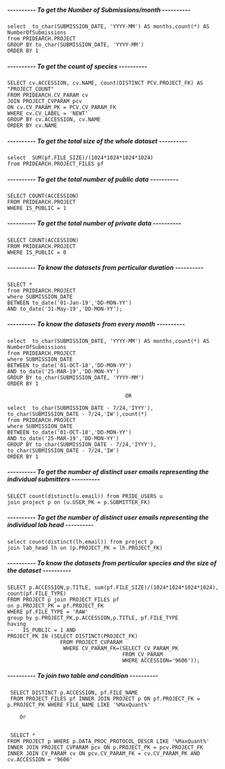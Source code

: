 ##### ---------- To get the Number of Submissions/month ----------

    select  to_char(SUBMISSION_DATE, 'YYYY-MM') AS months,count(*) AS NumberOfSubmissions
    from PRIDEARCH.PROJECT
    GROUP BY to_char(SUBMISSION_DATE, 'YYYY-MM')
    ORDER BY 1
   
##### ---------- To get the count of species ----------  

    SELECT cv.ACCESSION, cv.NAME, count(DISTINCT PCV.PROJECT_FK) AS "PROJECT_COUNT"
    FROM PRIDEARCH.CV_PARAM cv 
    JOIN PROJECT_CVPARAM pcv
    ON cv.CV_PARAM_PK = PCV.CV_PARAM_FK
    WHERE cv.CV_LABEL = 'NEWT' 
    GROUP BY cv.ACCESSION, cv.NAME
    ORDER BY cv.NAME
    
##### ---------- To get the total size of the whole dataset ----------

    select  SUM(pf.FILE_SIZE)/(1024*1024*1024*1024)
    from PRIDEARCH.PROJECT_FILES pf

##### ---------- To get the total number of public data ---------- 

    SELECT COUNT(ACCESSION)
    FROM PRIDEARCH.PROJECT 
    WHERE IS_PUBLIC = 1

##### ---------- To get the total number of private data ---------- 

    SELECT COUNT(ACCESSION)
    FROM PRIDEARCH.PROJECT 
    WHERE IS_PUBLIC = 0

##### ---------- To know the datasets from perticular duration ---------- 

    SELECT *
    from PRIDEARCH.PROJECT
    where SUBMISSION_DATE 
    BETWEEN to_date('01-Jan-19','DD-MON-YY') 
    AND to_date('31-May-19','DD-MON-YY'); 

##### ---------- To know the datasets from every month ---------- 

    select  to_char(SUBMISSION_DATE, 'YYYY-MM') AS months,count(*) AS NumberOfSubmissions
    from PRIDEARCH.PROJECT
    where SUBMISSION_DATE 
    BETWEEN to_date('01-OCT-18','DD-MON-YY') 
    AND to_date('25-MAR-19','DD-MON-YY')
    GROUP BY to_char(SUBMISSION_DATE, 'YYYY-MM')
    ORDER BY 1

                                          OR

    select  to_char(SUBMISSION_DATE - 7/24,'IYYY'), to_char(SUBMISSION_DATE - 7/24,'IW'),count(*)
    from PRIDEARCH.PROJECT
    where SUBMISSION_DATE 
    BETWEEN to_date('01-OCT-18','DD-MON-YY') 
    AND to_date('25-MAR-19','DD-MON-YY')
    GROUP BY to_char(SUBMISSION_DATE - 7/24,'IYYY'), to_char(SUBMISSION_DATE - 7/24,'IW')
    ORDER BY 1


##### ---------- To get the number of distinct user emails representing the individual submitters ---------- 

    SELECT count(distinct(u.email)) from PRIDE_USERS u
    join project p on (u.USER_PK = p.SUBMITTER_FK)

##### ---------- To get the number of distinct user emails representing the individual lab head ---------- 

    select count(distinct(lh.email)) from project p 
    join lab_head lh on (p.PROJECT_PK = lh.PROJECT_FK) 


##### ---------- To know the datasets from perticular species and the size of the dataset ---------- 


    SELECT p.ACCESSION,p.TITLE, sum(pf.FILE_SIZE)/(1024*1024*1024*1024), count(pf.FILE_TYPE)
    FROM PROJECT p join PROJECT_FILES pf
    on p.PROJECT_PK = pf.PROJECT_FK
    WHERE pf.FILE_TYPE = 'RAW'
    group by p.PROJECT_PK,p.ACCESSION,p.TITLE, pf.FILE_TYPE
    having
    --   IS_PUBLIC = 1 AND
    PROJECT_PK IN (SELECT DISTINCT(PROJECT_FK)
                     FROM PROJECT_CVPARAM
                      WHERE CV_PARAM_FK=(SELECT CV_PARAM_PK
                                         FROM CV_PARAM
                                         WHERE ACCESSION='9606'));  


##### ---------- To join two table and condition ---------- 

     SELECT DISTINCT p.ACCESSION, pf.FILE_NAME
     FROM PROJECT_FILES pf INNER JOIN PROJECT p ON pf.PROJECT_FK = p.PROJECT_PK WHERE FILE_NAME LIKE '%MaxQuant%'
 
        Or
 
 
     SELECT *
    FROM PROJECT p WHERE p.DATA_PROC_PROTOCOL_DESCR LIKE '%MaxQuant%'
    INNER JOIN PROJECT_CVPARAM pcv ON p.PROJECT_PK = pcv.PROJECT_FK 
    INNER JOIN CV_PARAM cv ON pcv.CV_PARAM_FK = cv.CV_PARAM_PK AND cv.ACCESSION = '9606'
